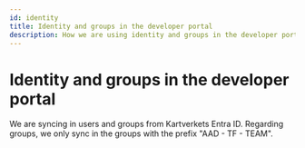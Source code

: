 ```yaml
---
id: identity
title: Identity and groups in the developer portal
description: How we are using identity and groups in the developer portal
---
```


# Identity and groups in the developer portal

We are syncing in users and groups from Kartverkets Entra ID.
Regarding groups, we only sync in the groups with the prefix "AAD - TF - TEAM".
